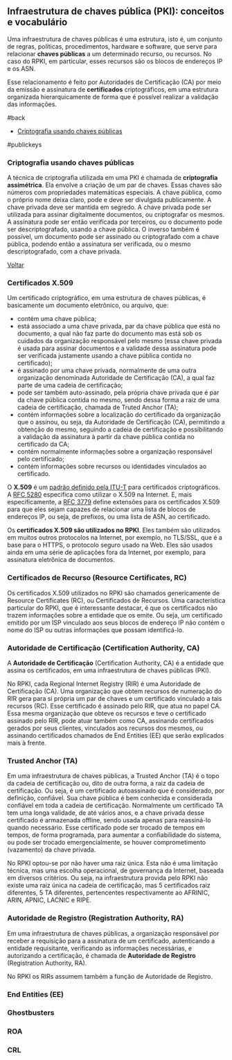 ## Infraestrutura de chaves pública (PKI): conceitos e vocabulário

Uma infraestrutura de chaves públicas é uma estrutura, isto é, um conjunto de regras, políticas, procedimentos, hardware e software, que serve para relacionar **chaves públicas** a um determinado recurso, ou recursos. No caso do RPKI, em particular, esses recursos são os blocos de endereços IP e os ASN. 

Esse relacionamento é feito por Autoridades de Certificação (CA) por meio da emissão e assinatura de **certificados** criptográficos, em uma estrutura organizada hierarquicamente de forma que é possível realizar a validação das informações.

#back
- [Criptografia usando chaves públicas](#publickeys)

#publickeys
### Criptografia usando chaves públicas

A técnica de criptografia utilizada em uma PKI é chamada de **criptografia assimétrica**. Ela envolve a criação de um par de chaves. Essas chaves são números com propriedades matemáticas especiais. A chave pública, como o próprio nome deixa claro, pode e deve ser divulgada publicamente. A chave privada deve ser mantida em segredo. A chave privada pode ser utilizada para assinar digitalmente documentos, ou criptografar os mesmos. A assinatura pode ser então verificada por terceiros, ou o documento pode ser descriptografado, usando a chave pública. O inverso também é possível, um documento pode ser assinado ou criptografado com a chave pública, podendo então a assinatura ser verificada, ou o mesmo descriptografado, com a chave privada.

[Voltar](#back)

### Certificados X.509

Um certificado criptográfico, em uma estrutura de chaves públicas, é basicamente um documento eletrônico, ou arquivo, que:
- contém uma chave pública;
- está associado a uma chave privada, par da chave pública que está no documento, a qual não faz parte do documento mas está sob os cuidados da organização responsável pelo mesmo (essa chave privada é usada para assinar documentos e a validade dessa assinatura pode ser verificada justamente usando a chave pública contida no certificado);
- é assinado por uma chave privada, normalmente de uma outra organização denominada Autoridade de Certificação (CA), a qual faz parte de uma cadeia de certificação;
- pode ser também auto-assinado, pela própria chave privada que é par da chave pública contida no mesmo, sendo dessa forma a raiz de uma cadeia de certificação, chamada de Truted Anchor (TA);
- contém informações sobre a localização do certificado da organização que o assinou, ou seja, da Autoridade de Certificação (CA), permitindo a obtenção do mesmo, seguindo a cadeia de certificação e possibilitando a validação da assinatura à partir da chave pública contida no certificado da CA;
- contém normalmente informações sobre a organização responsável pelo certificado;
- contém informações sobre recursos ou identidades vinculados ao certificado.

O **X.509** é um [padrão definido pela ITU-T](https://www.itu.int/ITU-T/recommendations/rec.aspx?rec=X.509) para certificados criptográficos. A [RFC 5280](https://tools.ietf.org/html/rfc5280) especifica como utilizar o X.509 na Internet. E, mais especificamente, a [RFC 3779](https://tools.ietf.org/html/rfc3779) define extensões para os certificados X.509 para que eles sejam capazes de relacionar uma lista de blocos de endereços IP, ou seja, de prefixos, ou uma lista de ASN, ao certificado.

Os **certificados X.509 são utilizados no RPKI**. Eles também são utilizados em muitos outros protocolos na Internet, por exemplo, no TLS/SSL, que é a base para o HTTPS, o protocolo seguro usado na Web. Eles são usados ainda em uma série de aplicações fora da Internet, por exemplo, para assinatura eletrônica de documentos.

### Certificados de Recurso (Resource Certificates, RC)

Os certificados X.509 utilizados no RPKI são chamados genericamente de Resource Certificates (RC), ou Certificados de Recursos. Uma característica particular do RPKI, que é interessante destacar, é que os certificados não trazem informações sobre a entidade que os emite. Ou seja, um certificado emitido por um ISP vinculado aos seus blocos de endereço IP não contém o nome do ISP ou outras informações que possam identificá-lo. 

### Autoridade de Certificação (Certification Authority, CA)

A **Autoridade de Certificação** (Certification Authority, CA) é a entidade que assina os certificados, em uma infraestrutura de chaves públicas (PKI).

No RPKI, cada Regional Internet Registry (RIR) é uma Autoridade de Certificação (CA). Uma organização que obtem recursos de numeração do RIR gera para si própria um par de chaves e um certificado vinculado a tais recursos (RC). Esse certificado é assinado pelo RIR, que atua no papel CA. Essa mesma organização que obteve os recursos e teve o certificado assinado pelo RIR, pode atuar também como CA, assinando certificados gerados por seus clientes, vinculados aos recursos dos mesmos, ou assinando certificados chamados de End Entities (EE) que serão explicados mais à frente.

### Trusted Anchor (TA)

Em uma infraestrutura de chaves públicas, a Trusted Anchor (TA) é o topo da cadeia de certificação ou, dito de outra forma, a raiz da cadeia de certificação. Ou seja, é um certificado autoassinado que é considerado, por definição, confiável. Sua chave pública é bem conhecida e considerada confiável em toda a cadeia de certificação. Normalmente um certificado TA tem uma longa validade, de até vários anos, e a chave privada desse certificado é armazenada offline, sendo usada apenas para reassiná-lo quando necessário. Esse certificado pode ser trocado de tempos em tempos, de forma programada, para aumentar a confiabilidade do sistema, ou pode ser trocado emergencialmente, se houver comprometimento (vazamento) da chave privada. 

No RPKI optou-se por não haver uma raiz única. Esta não é uma limitação técnica, mas uma escolha operacional, de governança da Internet, baseada em diversos critérios. Ou seja, na infraestrutura provida pelo RPKI não existe uma raiz única na cadeia de certificação, mas 5 certificados raiz diferentes, 5 TA diferentes, pertencentes respectivamente ao AFRINIC, ARIN, APNIC, LACNIC e RIPE. 

### Autoridade de Registro (Registration Authority, RA)

Em uma infraestrutura de chaves públicas, a organização responsável por receber a requisição para a assinatura de um certificado, autenticando a entidade requisitante, verificando as informações necessárias, e autorizando a certificação, é chamada de **Autoridade de Registro** (Registration Authority, RA).

No RPKI os RIRs assumem também a função de Autoridade de Registro. 


### End Entities (EE)

### Ghostbusters

### ROA

### CRL





